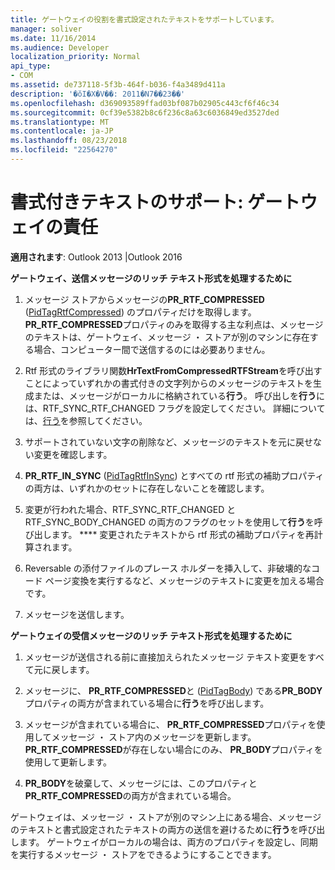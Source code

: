 ```yaml
---
title: ゲートウェイの役割を書式設定されたテキストをサポートしています。
manager: soliver
ms.date: 11/16/2014
ms.audience: Developer
localization_priority: Normal
api_type:
- COM
ms.assetid: de737118-5f3b-464f-b036-f4a3489d411a
description: '�ŏI�X�V��: 2011�N7��23��'
ms.openlocfilehash: d369093589ffad03bf087b02905c443cf6f46c34
ms.sourcegitcommit: 0cf39e5382b8c6f236c8a63c6036849ed3527ded
ms.translationtype: MT
ms.contentlocale: ja-JP
ms.lasthandoff: 08/23/2018
ms.locfileid: "22564270"
---
```

# <a name="supporting-formatted-text-gateway-responsibilities"></a>書式付きテキストのサポート: ゲートウェイの責任

  
  
**適用されます**: Outlook 2013 |Outlook 2016 
  
 **ゲートウェイ、送信メッセージのリッチ テキスト形式を処理するために**
  
1. メッセージ ストアからメッセージの**PR_RTF_COMPRESSED** ([PidTagRtfCompressed](pidtagrtfcompressed-canonical-property.md)) のプロパティだけを取得します。 **PR_RTF_COMPRESSED**プロパティのみを取得する主な利点は、メッセージのテキストは、ゲートウェイ、メッセージ ・ ストアが別のマシンに存在する場合、コンピューター間で送信するのには必要ありません。 
    
2. Rtf 形式のライブラリ関数**HrTextFromCompressedRTFStream**を呼び出すことによっていずれかの書式付きの文字列からのメッセージのテキストを生成または、メッセージがローカルに格納されている**行う**。 呼び出しを**行う**には、RTF_SYNC_RTF_CHANGED フラグを設定してください。 詳細については、[行う](rtfsync.md)を参照してください。
    
3. サポートされていない文字の削除など、メッセージのテキストを元に戻せない変更を確認します。 
    
4. **PR_RTF_IN_SYNC** ([PidTagRtfInSync](pidtagrtfinsync-canonical-property.md)) とすべての rtf 形式の補助プロパティの両方は、いずれかのセットに存在しないことを確認します。
    
5. 変更が行われた場合、RTF_SYNC_RTF_CHANGED と RTF_SYNC_BODY_CHANGED の両方のフラグのセットを使用して**行う**を呼び出します。 **** 変更されたテキストから rtf 形式の補助プロパティを再計算されます。 
    
6. Reversable の添付ファイルのプレース ホルダーを挿入して、非破壊的なコード ページ変換を実行するなど、メッセージのテキストに変更を加える場合です。
    
7. メッセージを送信します。
    
 **ゲートウェイの受信メッセージのリッチ テキスト形式を処理するために**
  
1. メッセージが送信される前に直接加えられたメッセージ テキスト変更をすべて元に戻します。 
    
2. メッセージに、 **PR_RTF_COMPRESSED**と ([PidTagBody](pidtagbody-canonical-property.md)) である**PR_BODY**プロパティの両方が含まれている場合に**行う**を呼び出します。 
    
3. メッセージが含まれている場合に、 **PR_RTF_COMPRESSED**プロパティを使用してメッセージ ・ ストア内のメッセージを更新します。**PR_RTF_COMPRESSED**が存在しない場合にのみ、 **PR_BODY**プロパティを使用して更新します。 
    
4. **PR_BODY**を破棄して、メッセージには、このプロパティと**PR_RTF_COMPRESSED**の両方が含まれている場合。
    
ゲートウェイは、メッセージ ・ ストアが別のマシン上にある場合、メッセージのテキストと書式設定されたテキストの両方の送信を避けるために**行う**を呼び出します。 ゲートウェイがローカルの場合は、両方のプロパティを設定し、同期を実行するメッセージ ・ ストアをできるようにすることできます。 
  

